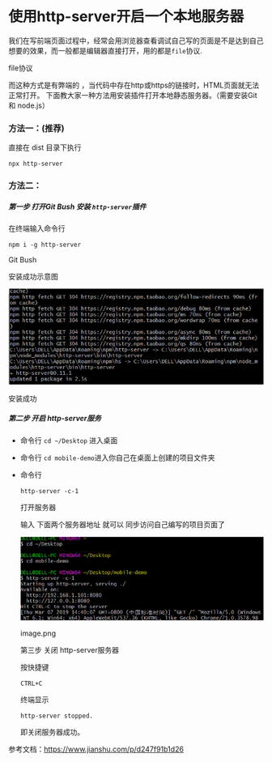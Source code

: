 # 使用http-server开启一个本地服务器



我们在写前端页面过程中，经常会用浏览器查看调试自己写的页面是不是达到自己想要的效果，而一般都是编辑器直接打开，用的都是`file`协议.

file协议

 而这种方式是有弊端的 ，当代码中存在http或https的链接时，HTML页面就无法正常打开。 下面教大家一种方法用安装插件打开本地静态服务器。（需要安装Git 和 node.js）



### 方法一：(推荐)

直接在 dist 目录下执行

```
npx http-server
```



### 方法二：

##### 第一步 打开Git Bush 安装 `http-server`插件

   在终端输入命令行  

  ```
  npm i -g http-server
  ```

  Git Bush

安装成功示意图

 ![img](./images/eg3.png)

安装成功

##### 第二步 开启 http-server服务

- 命令行 `cd ~/Desktop` 进入桌面

- 命令行 `cd mobile-demo`进入你自己在桌面上创建的项目文件夹

- 命令行 

  ```
  http-server -c-1
  ```

   打开服务器

   输入 下面两个服务器地址 就可以 同步访问自己编写的项目页面了

   ![img](./images/eg2.png)

  image.png

  第三步 关闭  http-server服务器

   按快捷键

  ```
  CTRL+C
  ```

   终端显示

  ```
  http-server stopped.
  ```

  即关闭服务器成功。

  

参考文档：https://www.jianshu.com/p/d247f91b1d26